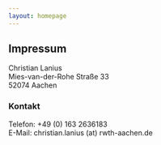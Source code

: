 ```yaml
---
layout: homepage
---
```


## Impressum  
Christian Lanius  
Mies-van-der-Rohe Straße 33  
52074 Aachen

### Kontakt  
Telefon: +49 (0) 163 2636183  
E-Mail: christian.lanius (at) rwth-aachen.de
